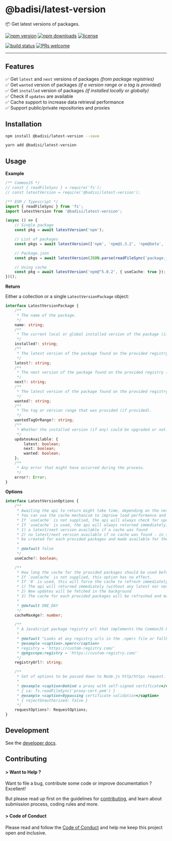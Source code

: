 # @badisi/latest-version

📦 Get latest versions of packages.

[![npm version](https://img.shields.io/npm/v/@badisi/latest-version.svg?color=blue&logo=npm)][npm]
[![npm downloads](https://img.shields.io/npm/dw/@badisi/latest-version.svg?color=7986CB&logo=npm)][npm-dl]
[![license](https://img.shields.io/npm/l/@badisi/latest-version.svg?color=ff69b4)][license]

[![build status](https://github.com/badisi/latest-version/workflows/CI%20tests/badge.svg)][ci-tests]
[![PRs welcome](https://img.shields.io/badge/PRs-welcome-brightgreen.svg)][pullrequest]
<!--[![dependencies status](https://img.shields.io/david/badisi/latest-version.svg)][deps]-->
<!--[![devDependencies status](https://img.shields.io/david/dev/badisi/latest-version.svg)][dev-deps]-->

<hr/>

## Features

✅ Get `latest` and `next` versions of packages *(from package registries)*<br/>
✅ Get `wanted` version of packages *(if a version range or a tag is provided)*<br/>
✅ Get `installed` version of packages *(if installed locally or globally)*<br/>
✅ Check if `updates` are available<br/>
✅ Cache support to increase data retrieval performance<br/>
✅ Support public/private repositories and proxies<br/>

## Installation

```sh
npm install @badisi/latest-version --save
```

```sh
yarn add @badisi/latest-version
```

## Usage

__Example__

```ts
/** CommonJS */
// const { readFileSync } = require('fs');
// const latestVersion = require('@badisi/latest-version');

/** ESM / Typescript */
import { readFileSync } from 'fs';
import latestVersion from '@badisi/latest-version';

(async () => {
    // Single package
    const pkg = await latestVersion('npm');

    // List of packages
    const pkgs = await latestVersion(['npm', 'npm@1.3.2', 'npm@beta', '@scope/name@^5.0.2']);

    // Package.json
    const pkgs = await latestVersion(JSON.parse(readFileSync('package.json')));

    // Using cache
    const pkg = await latestVersion('npm@^5.0.2', { useCache: true });
})();
```

__Return__

Either a collection or a single `LatestVersionPackage` object:

```ts
interface LatestVersionPackage {
    /**
     * The name of the package.
     */
    name: string;
    /**
     * The current local or global installed version of the package (if installed).
     */
    installed?: string;
    /**
     * The latest version of the package found on the provided registry (if found).
     */
    latest?: string;
    /**
     * The next version of the package found on the provided registry (if found).
     */
    next?: string;
    /**
     * The latest version of the package found on the provided registry and satisfied by the provided tag or version range (if provided).
     */
    wanted?: string;
    /**
     * The tag or version range that was provided (if provided).
     */
    wantedTagOrRange?: string;
    /**
     * Whether the installed version (if any) could be upgraded or not.
     */
    updatesAvailable: {
        latest: boolean;
        next: boolean;
        wanted: boolean;
    };
    /**
     * Any error that might have occurred during the process.
     */
    error?: Error;
}
```

__Options__

```ts
interface LatestVersionOptions {
    /**
     * Awaiting the api to return might take time, depending on the network, and might impact your package loading performance.
     * You can use the cache mechanism to improve load performance and reduce unnecessary network requests.
     * If `useCache` is not supplied, the api will always check for updates and wait for every requests to return before returning itself.
     * If `useCache` is used, the api will always returned immediately, with either (for each provided packages):
     * 1) a latest/next version available if a cache was found
     * 2) no latest/next version available if no cache was found - in such case updates will be fetched in the background and a cache will
     * be created for each provided packages and made available for the next call to the api.
     *
     * @default false
     */
    useCache?: boolean;

    /**
     * How long the cache for the provided packages should be used before being refreshed (in milliseconds).
     * If `useCache` is not supplied, this option has no effect.
     * If `0` is used, this will force the cache to refresh immediately:
     * 1) The api will returned immediately (without any latest nor next version available for the provided packages)
     * 2) New updates will be fetched in the background
     * 3) The cache for each provided packages will be refreshed and made available for the next call to the api
     *
     * @default ONE_DAY
     */
    cacheMaxAge?: number;

    /**
     * A JavaScript package registry url that implements the CommonJS Package Registry specification.
     *
     * @default "Looks at any registry urls in the .npmrc file or fallback to the default npm registry instead"
     * @example <caption>.npmrc</caption>
     * registry = 'https://custom-registry.com/'
     * @pkgscope:registry = 'https://custom-registry.com/'
     */
    registryUrl?: string;

    /**
     * Set of options to be passed down to Node.js http/https request.
     *
     * @example <caption>Behind a proxy with self-signed certificate</caption>
     * { ca: fs.readFileSync('proxy-cert.pem') }
     * @example <caption>Bypassing certificate validation</caption>
     * { rejectUnauthorized: false }
     */
    requestOptions?: RequestOptions;
}
```


## Development

See the [developer docs][developer].


## Contributing

#### > Want to Help ?

Want to file a bug, contribute some code or improve documentation ? Excellent!

But please read up first on the guidelines for [contributing][contributing], and learn about submission process, coding rules and more.

#### > Code of Conduct

Please read and follow the [Code of Conduct][codeofconduct] and help me keep this project open and inclusive.




[npm]: https://www.npmjs.com/package/@badisi/latest-version
[npm-dl]: https://npmcharts.com/compare/@badisi/latest-version?minimal=true
[ci-tests]: https://github.com/badisi/latest-version/actions?query=workflow:CI%20tests
[deps]: https://david-dm.org/badisi/latest-version
[dev-deps]: https://david-dm.org/badisi/latest-version?type=dev
[pullrequest]: https://github.com/badisi/latest-version/blob/master/CONTRIBUTING.md#-submitting-a-pull-request-pr
[license]: https://github.com/badisi/latest-version/blob/master/LICENSE
[developer]: https://github.com/badisi/latest-version/blob/master/DEVELOPER.md
[contributing]: https://github.com/badisi/latest-version/blob/master/CONTRIBUTING.md
[codeofconduct]: https://github.com/badisi/latest-version/blob/master/CODE_OF_CONDUCT.md
